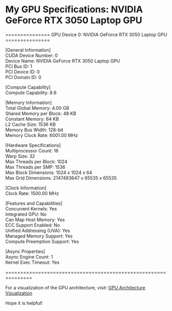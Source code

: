# My GPU Specifications: NVIDIA GeForce RTX 3050 Laptop GPU

=============== GPU Device 0: NVIDIA GeForce RTX 3050 Laptop GPU ===============

[General Information]  
CUDA Device Number: 0  
Device Name: NVIDIA GeForce RTX 3050 Laptop GPU  
PCI Bus ID: 1  
PCI Device ID: 0  
PCI Domain ID: 0

[Compute Capability]  
Compute Capability: 8.6

[Memory Information]  
Total Global Memory: 4.00 GB  
Shared Memory per Block: 48 KB  
Constant Memory: 64 KB  
L2 Cache Size: 1536 KB  
Memory Bus Width: 128-bit  
Memory Clock Rate: 6001.00 MHz

[Hardware Specifications]  
Multiprocessor Count: 16  
Warp Size: 32  
Max Threads per Block: 1024  
Max Threads per SMP: 1536  
Max Block Dimensions: 1024 x 1024 x 64  
Max Grid Dimensions: 2147483647 x 65535 x 65535

[Clock Information]  
Clock Rate: 1500.00 MHz

[Features and Capabilities]  
Concurrent Kernels: Yes  
Integrated GPU: No  
Can Map Host Memory: Yes  
ECC Support Enabled: No  
Unified Addressing (UVA): Yes  
Managed Memory Support: Yes  
Compute Preemption Support: Yes

[Async Properties]  
Async Engine Count: 1  
Kernel Exec Timeout: Yes

===============================================================

For a visualization of the GPU architecture, visit: [GPU Architecture Visualization](https://xtrupal.github.io/My-GPU-Architecture/)

Hope it is helpful!
